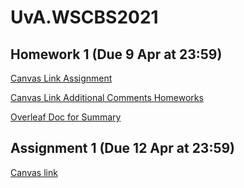 # UvA.WSCBS2021

## Homework 1 (Due 9 Apr at 23:59)
[Canvas Link Assignment](https://canvas.uva.nl/courses/21462/assignments/226653)

[Canvas Link Additional Comments Homeworks](https://canvas.uva.nl/courses/21462/discussion_topics/344843)

[Overleaf Doc for Summary](https://www.overleaf.com/1187311612cdfnkmnmgxff)

## Assignment 1 (Due 12 Apr at 23:59)
[Canvas link](https://canvas.uva.nl/courses/21462/assignments/226648)
